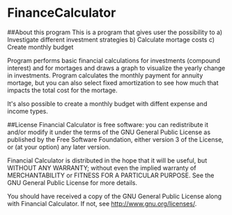 # FinanceCalculator
##About this program
This is a program that gives user the possibility to 
a) Investigate different investment strategies
b) Calculate mortage costs
c) Create monthly budget

Program performs basic financial calculations for investments (compound interest) and for mortages and draws a graph to visualize the yearly change in investments. Program calculates the monthly payment for annuity mortage, but you can also select fixed amortization to see how much that impacts the total cost for the mortage.

It's also possible to create a monthly budget with diffent expense and income types.

##License
Financial Calculator is free software: you can redistribute it and/or modify it under the terms of the GNU General Public License as published by the Free Software Foundation, either version 3 of the License, or (at your option) any later version.

Financial Calculator is distributed in the hope that it will be useful, but WITHOUT ANY WARRANTY; without even the implied warranty of MERCHANTABILITY or FITNESS FOR A PARTICULAR PURPOSE.  See the GNU General Public License for more details.

You should have received a copy of the GNU General Public License along with Financial Calculator.  If not, see <http://www.gnu.org/licenses/>.
